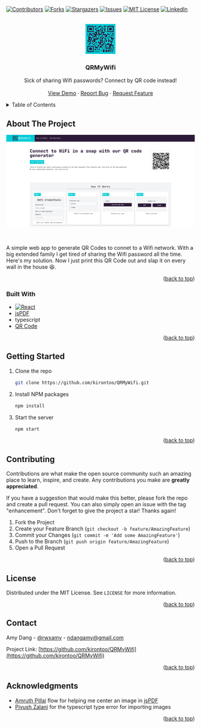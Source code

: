<a name="readme-top"></a>

[![Contributors][contributors-shield]][contributors-url]
[![Forks][forks-shield]][forks-url]
[![Stargazers][stars-shield]][stars-url]
[![Issues][issues-shield]][issues-url]
[![MIT License][license-shield]][license-url]
[![LinkedIn][linkedin-shield]][linkedin-url]



<!-- PROJECT LOGO -->
<br />
<div align="center">
  <a href="https://github.com/kirontoo/QRMyWifi">
    <img src="images/logo.png" alt="Logo" width="80" height="80">
  </a>

  <h3 align="center">QRMyWifi</h3>

  <p align="center">
    Sick of sharing Wifi passwords? Connect by QR code instead!
    <br />
    <br />
    <a href="https://qrmywifi.netlify.app">View Demo</a>
    ·
    <a href="https://github.com/kirontoo/QRMyWifi/issues">Report Bug</a>
    ·
    <a href="https://github.com/kirontoo/QRMyWifi/issues">Request Feature</a>
  </p>
</div>



<!-- TABLE OF CONTENTS -->
<details>
  <summary>Table of Contents</summary>
  <ol>
    <li>
      <a href="#about-the-project">About The Project</a>
      <ul>
        <li><a href="#built-with">Built With</a></li>
      </ul>
    </li>
    <li>
      <a href="#getting-started">Getting Started</a>
    </li>
    <li><a href="#contributing">Contributing</a></li>
    <li><a href="#license">License</a></li>
    <li><a href="#contact">Contact</a></li>
    <li><a href="#acknowledgments">Acknowledgments</a></li>
  </ol>
</details>



<!-- ABOUT THE PROJECT -->
## About The Project

[![Product Name Screen Shot][product-screenshot]](./images/snapshot.png)

<br/>

A simple web app to generate QR Codes to connet to a Wifi network. With a big 
extended family I get tired of sharing the Wifi password all the time. Here's my
solution. Now I just print this QR Code out and slap it on every wall in the 
house :laughing:. 

<p align="right">(<a href="#readme-top">back to top</a>)</p>

### Built With

* [![React][React.js]][React-url]
* [jsPDF](https://www.npmjs.com/package/jspdf)
* typescript
* [QR Code](https://www.npmjs.com/package/qrcode)

<p align="right">(<a href="#readme-top">back to top</a>)</p>


<!-- GETTING STARTED -->
## Getting Started

1. Clone the repo
   ```sh
   git clone https://github.com/kirontoo/QRMyWifi.git
   ```
2. Install NPM packages
   ```sh
   npm install
   ```
3. Start the server
   ```js
   npm start
   ```

<p align="right">(<a href="#readme-top">back to top</a>)</p>


<!-- CONTRIBUTING -->
## Contributing

Contributions are what make the open source community such an amazing place to learn, inspire, and create. Any contributions you make are **greatly appreciated**.

If you have a suggestion that would make this better, please fork the repo and create a pull request. You can also simply open an issue with the tag "enhancement".
Don't forget to give the project a star! Thanks again!

1. Fork the Project
2. Create your Feature Branch (`git checkout -b feature/AmazingFeature`)
3. Commit your Changes (`git commit -m 'Add some AmazingFeature'`)
4. Push to the Branch (`git push origin feature/AmazingFeature`)
5. Open a Pull Request

<p align="right">(<a href="#readme-top">back to top</a>)</p>



<!-- LICENSE -->
## License

Distributed under the MIT License. See `LICENSE` for more information.

<p align="right">(<a href="#readme-top">back to top</a>)</p>



<!-- CONTACT -->
## Contact

Amy Dang - [@rwxamy](https://twitter.com/rwxamy) - ndangamy@gmail.com

Project Link: [https://github.com/kirontoo/QRMyWifi](https://github.com/kirontoo/QRMyWifi)

<p align="right">(<a href="#readme-top">back to top</a>)</p>



<!-- ACKNOWLEDGMENTS -->
## Acknowledgments

* [Amruth Pillai](https://stackoverflow.com/a/60953090) flow for helping me center an image in [jsPDF](https://www.npmjs.com/package/jspdf)
* [Piyush Zalani](https://stackoverflow.com/a/51163365) for the typescript type error for importing images 

<p align="right">(<a href="#readme-top">back to top</a>)</p>



<!-- MARKDOWN LINKS & IMAGES -->
<!-- https://www.markdownguide.org/basic-syntax/#reference-style-links -->
[contributors-shield]: https://img.shields.io/github/contributors/kirontoo/QRMyWifi.svg?style=for-the-badge
[contributors-url]: https://github.com/kirontoo/QRMyWifi/graphs/contributors
[forks-shield]: https://img.shields.io/github/forks/kirontoo/QRMyWifi.svg?style=for-the-badge
[forks-url]: https://github.com/kirontoo/QRMyWifi/network/members
[stars-shield]: https://img.shields.io/github/stars/kirontoo/QRMyWifi.svg?style=for-the-badge
[stars-url]: https://github.com/kirontoo/QRMyWifi/stargazers
[issues-shield]: https://img.shields.io/github/issues/kirontoo/QRMyWifi.svg?style=for-the-badge
[issues-url]: https://github.com/kirontoo/QRMyWifi/issues
[license-shield]: https://img.shields.io/github/license/kirontoo/QRMyWifi.svg?style=for-the-badge
[license-url]: https://github.com/kirontoo/QRMyWifi/blob/master/LICENSE
[linkedin-shield]: https://img.shields.io/badge/-LinkedIn-black.svg?style=for-the-badge&logo=linkedin&colorB=555
[linkedin-url]: https://linkedin.com/in/amy-nguyen-dang
[product-screenshot]: images/screenshot.png
[Next.js]: https://img.shields.io/badge/next.js-000000?style=for-the-badge&logo=nextdotjs&logoColor=white
[Next-url]: https://nextjs.org/
[React.js]: https://img.shields.io/badge/React-20232A?style=for-the-badge&logo=react&logoColor=61DAFB
[React-url]: https://reactjs.org/
[Vue.js]: https://img.shields.io/badge/Vue.js-35495E?style=for-the-badge&logo=vuedotjs&logoColor=4FC08D
[Vue-url]: https://vuejs.org/
[Angular.io]: https://img.shields.io/badge/Angular-DD0031?style=for-the-badge&logo=angular&logoColor=white
[Angular-url]: https://angular.io/
[Svelte.dev]: https://img.shields.io/badge/Svelte-4A4A55?style=for-the-badge&logo=svelte&logoColor=FF3E00
[Svelte-url]: https://svelte.dev/
[Laravel.com]: https://img.shields.io/badge/Laravel-FF2D20?style=for-the-badge&logo=laravel&logoColor=white
[Laravel-url]: https://laravel.com
[Bootstrap.com]: https://img.shields.io/badge/Bootstrap-563D7C?style=for-the-badge&logo=bootstrap&logoColor=white
[Bootstrap-url]: https://getbootstrap.com
[JQuery.com]: https://img.shields.io/badge/jQuery-0769AD?style=for-the-badge&logo=jquery&logoColor=white
[JQuery-url]: https://jquery.com 
